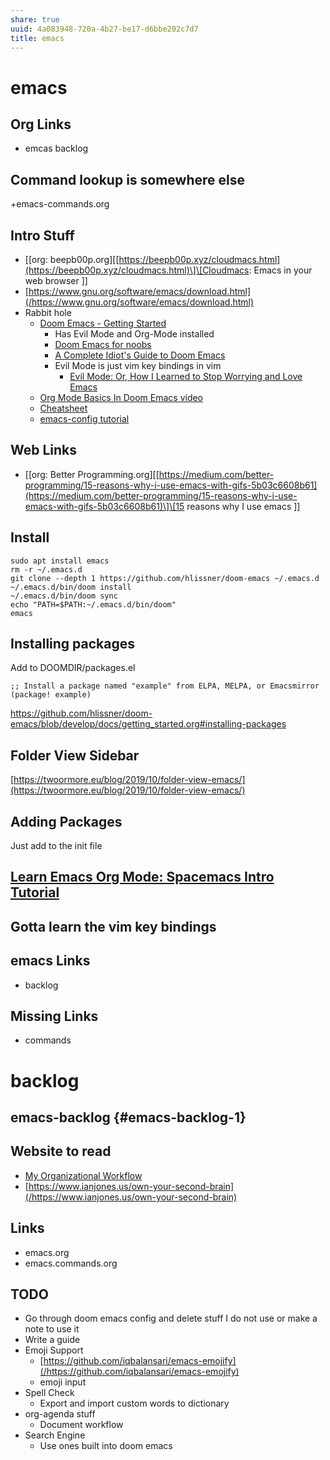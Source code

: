 ```yaml
---
share: true
uuid: 4a083948-720a-4b27-be17-d6bbe202c7d7
title: emacs
---
```

# emacs
Org Links
---------

*   emcas backlog

Command lookup is somewhere else
--------------------------------

+emacs-commands.org

Intro Stuff
-----------

*   \[\[org: beepb00p.org\]\[[https://beepb00p.xyz/cloudmacs.html](https://beepb00p.xyz/cloudmacs.html)\]\[Cloudmacs: Emacs in your web browser \]\]
*   [https://www.gnu.org/software/emacs/download.html](/https://www.gnu.org/software/emacs/download.html)
*   Rabbit hole
    *   [Doom Emacs - Getting Started](https://youtu.be/dr_iBj91eeI)
        *   Has Evil Mode and Org-Mode installed
        *   [Doom Emacs for noobs](https://medium.com/urbint-engineering/emacs-doom-for-newbies-1f8038604e3b)
        *   [A Complete Idiot's Guide to Doom Emacs](https://lordgrenville.github.io/posts/Emacs/)
        *   Evil Mode is just vim key bindings in vim
            *   [Evil Mode: Or, How I Learned to Stop Worrying and Love Emacs](https://youtu.be/JWD1Fpdd4Pc)
    *   [Org Mode Basics In Doom Emacs video](https://youtu.be/34zODp_lhqg)
    *   [Cheatsheet](https://gist.github.com/hjertnes/9e14416e8962ff5f03c6b9871945b165)
    *   [emacs-config tutorial](https://tecosaur.github.io/emacs-config/config.html)

Web Links
---------

*   \[\[org: Better Programming.org\]\[[https://medium.com/better-programming/15-reasons-why-i-use-emacs-with-gifs-5b03c6608b61](https://medium.com/better-programming/15-reasons-why-i-use-emacs-with-gifs-5b03c6608b61)\]\[15 reasons why I use emacs \]\]

Install
-------

    sudo apt install emacs
    rm -r ~/.emacs.d
    git clone --depth 1 https://github.com/hlissner/doom-emacs ~/.emacs.d
    ~/.emacs.d/bin/doom install
    ~/.emacs.d/bin/doom sync
    echo "PATH=$PATH:~/.emacs.d/bin/doom"
    emacs
    

Installing packages
-------------------

Add to DOOMDIR/packages.el

    ;; Install a package named "example" from ELPA, MELPA, or Emacsmirror
    (package! example)
    
https://github.com/hlissner/doom-emacs/blob/develop/docs/getting_started.org#installing-packages



Folder View Sidebar
-------------------

[https://twoormore.eu/blog/2019/10/folder-view-emacs/](https://twoormore.eu/blog/2019/10/folder-view-emacs/)

Adding Packages
---------------

Just add to the init file

[Learn Emacs Org Mode: Spacemacs Intro Tutorial](https://youtu.be/PVsSOmUB7ic)
------------------------------------------------------------------------------

Gotta learn the vim key bindings
--------------------------------

emacs Links
-----------

*   backlog

Missing Links
-------------

*   commands


# backlog
emacs-backlog {#emacs-backlog-1}
--------------------------------

Website to read
---------------

*   [My Organizational Workflow](https://vincent.demeester.fr/articles/my_organizational_workflow.html)
*   [https://www.ianjones.us/own-your-second-brain](/https://www.ianjones.us/own-your-second-brain)

Links
-----

*   emacs.org
*   emacs.commands.org

TODO
----

*   Go through doom emacs config and delete stuff I do not use or make a note to use it
*   Write a guide
*   Emoji Support
    *   [https://github.com/iqbalansari/emacs-emojify](/https://github.com/iqbalansari/emacs-emojify)
    *   emoji input
*   Spell Check
    *   Export and import custom words to dictionary
*   org-agenda stuff
    *   Document workflow
*   Search Engine
    *   Use ones built into doom emacs